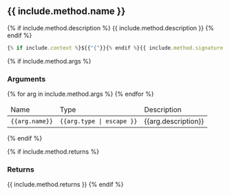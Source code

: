 ## {{ include.method.name }}

{% if include.method.description %}
{{ include.method.description }}
{% endif %}

```js
{% if include.context %}${{"{"}}{% endif %}{{ include.method.signature }}{% if include.context %}}{% endif %}
```

{% if include.method.args %}
### Arguments
<table class="bp3-html-table bp3-html-table-striped" style="width: 100%">
  <thead>
    <tr>
      <td>
        Name
      </td>
      <td>
        Type
      </td>
      <td>
        Description
      </td>
    </tr>
  </thead>
  <tbody>
    {% for arg in include.method.args %}
    <tr>
      <td>
        <code>{{arg.name}}</code>
      </td>
      <td>
        <code>{{arg.type | escape }}</code>
      </td>
      <td>
        {{arg.description}}
      </td>
    </tr>
    {% endfor %}
  </tbody>
</table>
{% endif %}

{% if include.method.returns %}
### Returns
{{ include.method.returns }}
{% endif %}
